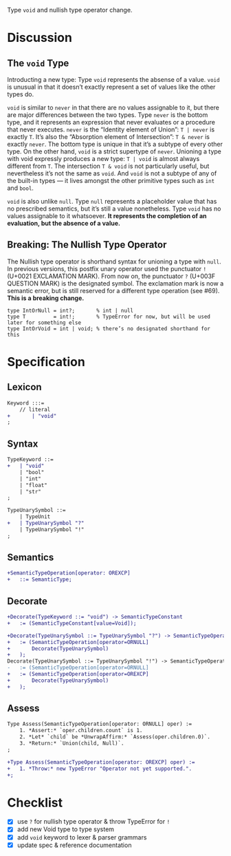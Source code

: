 Type `void` and nullish type operator change.

# Discussion

## The `void` Type
Introducting a new type: Type `void` represents the absense of a value. `void` is unusual in that it doesn’t exactly represent a set of values like the other types do.

`void` is similar to `never` in that there are no values assignable to it, but there are major differences between the two types. Type `never` is the bottom type, and it represents an expression that never evaluates or a procedure that never executes. `never` is the “Identity element of Union”: `T | never` is exactly `T`. It’s also the “Absorption element of Intersection”: `T & never` is exactly `never`. The bottom type is unique in that it’s a subtype of every other type. On the other hand, `void` is a strict supertype of `never`. Unioning a type with void expressly produces a new type: `T | void` is almost always different from `T`. The intersection `T & void` is not particularly useful, but nevertheless it’s not the same as `void`. And `void` is not a subtype of any of the built-in types — it lives amongst the other primitive types such as `int` and `bool`.

`void` is also unlike `null`. Type `null` represents a placeholder value that has no prescribed semantics, but it’s still a value nonetheless. Type `void` has no values assignable to it whatsoever. **It represents the completion of an evaluation, but the absence of a value.**

## Breaking: The Nullish Type Operator
The Nullish type operator is shorthand syntax for unioning a type with `null`. In previous versions, this postfix unary operator used the punctuator `!` (U+0021 EXCLAMATION MARK). From now on, the punctuator `?` (U+003F QUESTION MARK) is the designated symbol. The exclamation mark is now a semantic error, but is still reserved for a different type operation (see #69). **This is a breaking change.**
```cp
type IntOrNull = int?;       % int | null
type T         = int!;       % TypeError for now, but will be used later for something else
type IntOrVoid = int | void; % there’s no designated shorthand for this
```

# Specification

## Lexicon
```diff
Keyword :::=
	// literal
+		| "void"
;
```

## Syntax
```diff
TypeKeyword ::=
+	| "void"
	| "bool"
	| "int"
	| "float"
	| "str"
;

TypeUnarySymbol ::=
	| TypeUnit
+	| TypeUnarySymbol "?"
	| TypeUnarySymbol "!"
;
```

## Semantics
```diff
+SemanticTypeOperation[operator: OREXCP]
+	::= SemanticType;
```

## Decorate
```diff
+Decorate(TypeKeyword ::= "void") -> SemanticTypeConstant
+	:= (SemanticTypeConstant[value=Void]);

+Decorate(TypeUnarySymbol ::= TypeUnarySymbol "?") -> SemanticTypeOperation
+	:= (SemanticTypeOperation[operator=ORNULL]
+		Decorate(TypeUnarySymbol)
+	);
Decorate(TypeUnarySymbol ::= TypeUnarySymbol "!") -> SemanticTypeOperation
-	:= (SemanticTypeOperation[operator=ORNULL]
+	:= (SemanticTypeOperation[operator=OREXCP]
+		Decorate(TypeUnarySymbol)
+	);
```

## Assess
```diff
Type Assess(SemanticTypeOperation[operator: ORNULL] oper) :=
	1. *Assert:* `oper.children.count` is 1.
	2. *Let* `child` be *UnwrapAffirm:* `Assess(oper.children.0)`.
	3. *Return:* `Union(child, Null)`.
;

+Type Assess(SemanticTypeOperation[operator: OREXCP] oper) :=
+	1. *Throw:* new TypeError "Operator not yet supported.".
+;
```

# Checklist
- [x] use `?` for nullish type operator & throw TypeError for `!`
- [x] add new Void type to type system
- [x] add `void` keyword to lexer & parser grammars
- [x] update spec & reference documentation
